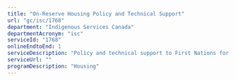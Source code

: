 ```yaml
---
title: "On-Reserve Housing Policy and Technical Support"
url: "gc/isc/1768"
department: "Indigenous Services Canada"
departmentAcronym: "isc"
serviceId: "1768"
onlineEndtoEnd: 1
serviceDescription: "Policy and technical support to First Nations for the planning, procurement, design, acquisition, construction, operation, maintenance, monitoring and decommissioning of housing infrastructure"
serviceUrl: ""
programDescription: "Housing"
---
```

